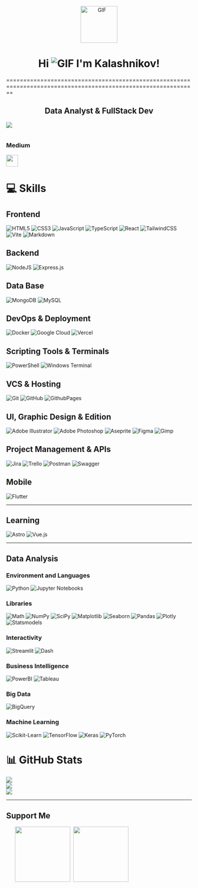 <div id="header" align="center">
<img src="https://media.giphy.com/media/QssGEmpkyEOhBCb7e1/giphy.gif" width="100" alt="GIF" />
</div>

<h1 align="center"; >
    Hi <img src="https://user-images.githubusercontent.com/18350557/176309783-0785949b-9127-417c-8b55-ab5a4333674e.gif" alt="GIF"> I'm Kalashnikov!
</h1>
==============================================================================================================

<h2 align="center">Data Analyst & FullStack Dev</h2>

<a href="https://www.github.com/kalashbg-dev" target="_blank" rel="noreferrer"><img
src="https://img.shields.io/github/followers/kalashbg-dev?logo=github&style=for-the-badge&color=0891b2&labelColor=1c1917" /></a>

<img src="https://komarev.com/ghpvc/?username=kalashbg-dev&style=flat-square&color=blue" alt=""/>

### Medium <p align="left"><a href="http://www.medium.com/@kalashnikov.bello" target="_blank" rel="noreferrer"> <picture> <source media="(prefers-color-scheme: dark)" srcset="https://raw.githubusercontent.com/danielcranney/readme-generator/main/public/icons/socials/medium-dark.svg" /> <source media="(prefers-color-scheme: light)" srcset="https://raw.githubusercontent.com/danielcranney/readme-generator/main/public/icons/socials/medium.svg" /> <img src="https://raw.githubusercontent.com/danielcranney/readme-generator/main/public/icons/socials/medium.svg" width="32" height="32" /> </picture> </a>

</p>

# 💻 Skills

## Frontend

![HTML5](https://img.shields.io/badge/html5-%23E34F26.svg?style=for-the-badge&logo=html5&logoColor=white) ![CSS3](https://img.shields.io/badge/css3-%231572B6.svg?style=for-the-badge&logo=css3&logoColor=white) ![JavaScript](https://img.shields.io/badge/javascript-%23323330.svg?style=for-the-badge&logo=javascript&logoColor=%23F7DF1E) ![TypeScript](https://img.shields.io/badge/typescript-%23007ACC.svg?style=for-the-badge&logo=typescript&logoColor=white) ![React](https://img.shields.io/badge/react-%2320232a.svg?style=for-the-badge&logo=react&logoColor=%2361DAFB) ![TailwindCSS](https://img.shields.io/badge/tailwindcss-%2338B2AC.svg?style=for-the-badge&logo=tailwind-css&logoColor=white) ![Vite](https://img.shields.io/badge/vite-%23646CFF.svg?style=for-the-badge&logo=vite&logoColor=white) ![Markdown](https://img.shields.io/badge/markdown-%23000000.svg?style=for-the-badge&logo=markdown&logoColor=white)

## Backend

![NodeJS](https://img.shields.io/badge/node.js-6DA55F?style=for-the-badge&logo=node.js&logoColor=white) ![Express.js](https://img.shields.io/badge/express.js-%23404d59.svg?style=for-the-badge&logo=express&logoColor=%2361DAFB)

## Data Base

![MongoDB](https://img.shields.io/badge/MongoDB-%234ea94b.svg?style=for-the-badge&logo=mongodb&logoColor=white) ![MySQL](https://img.shields.io/badge/mysql-4479A1.svg?style=for-the-badge&logo=mysql&logoColor=white)

## DevOps & Deployment

![Docker](https://img.shields.io/badge/docker-%230db7ed.svg?style=for-the-badge&logo=docker&logoColor=white) ![Google Cloud](https://img.shields.io/badge/GoogleCloud-%234285F4.svg?style=for-the-badge&logo=google-cloud&logoColor=white) ![Vercel](https://img.shields.io/badge/vercel-%23000000.svg?style=for-the-badge&logo=vercel&logoColor=white)

## Scripting Tools & Terminals

![PowerShell](https://img.shields.io/badge/PowerShell-%235391FE.svg?style=for-the-badge&logo=powershell&logoColor=white) ![Windows Terminal](https://img.shields.io/badge/Windows%20Terminal-%234D4D4D.svg?style=for-the-badge&logo=windows-terminal&logoColor=white)

## VCS & Hosting

![Git](https://img.shields.io/badge/git-%23F05033.svg?style=for-the-badge&logo=git&logoColor=white) ![GitHub](https://img.shields.io/badge/github-%23121011.svg?style=for-the-badge&logo=github&logoColor=white) ![GithubPages](https://img.shields.io/badge/github%20pages-121013?style=for-the-badge&logo=github&logoColor=white)

## UI, Graphic Design & Edition

![Adobe Illustrator](https://img.shields.io/badge/adobe%20illustrator-%23FF9A00.svg?style=for-the-badge&logo=adobe%20illustrator&logoColor=white) ![Adobe Photoshop](https://img.shields.io/badge/adobe%20photoshop-%2331A8FF.svg?style=for-the-badge&logo=adobe%20photoshop&logoColor=white) ![Aseprite](https://img.shields.io/badge/Aseprite-FFFFFF?style=for-the-badge&logo=Aseprite&logoColor=#7D929E) ![Figma](https://img.shields.io/badge/figma-%23F24E1E.svg?style=for-the-badge&logo=figma&logoColor=white) ![Gimp](https://img.shields.io/badge/Gimp-657D8B?style=for-the-badge&logo=gimp&logoColor=FFFFFF)

## Project Management & APIs

![Jira](https://img.shields.io/badge/jira-%230A0FFF.svg?style=for-the-badge&logo=jira&logoColor=white) ![Trello](https://img.shields.io/badge/Trello-%23026AA7.svg?style=for-the-badge&logo=Trello&logoColor=white) ![Postman](https://img.shields.io/badge/Postman-FF6C37?style=for-the-badge&logo=postman&logoColor=white) ![Swagger](https://img.shields.io/badge/-Swagger-%23Clojure?style=for-the-badge&logo=swagger&logoColor=white)

## Mobile

![Flutter](https://img.shields.io/badge/Flutter-%2302569B.svg?style=for-the-badge&logo=Flutter&logoColor=white)

---

## Learning

![Astro](https://img.shields.io/badge/astro-%232C2052.svg?style=for-the-badge&logo=astro&logoColor=white) ![Vue.js](https://img.shields.io/badge/vue.js-4FC08D?style=for-the-badge&logo=vue.js&logoColor=white)

---

## Data Analysis

### Environment and Languages

![Python](https://img.shields.io/badge/python-3776AB?style=for-the-badge&logo=python&logoColor=white) ![Jupyter Notebooks](https://img.shields.io/badge/Jupyter-FFBE0B.svg?style=for-the-badge&logo=jupyter&logoColor=white)

### Libraries

![Math](https://img.shields.io/badge/Math-000000.svg?style=for-the-badge) ![NumPy](https://img.shields.io/badge/NumPy-013243.svg?style=for-the-badge&logo=numpy&logoColor=white) ![SciPy](https://img.shields.io/badge/SciPy-8CAAE6.svg?style=for-the-badge&logo=scipy&logoColor=white) ![Matplotlib](https://img.shields.io/badge/Matplotlib-11557C.svg?style=for-the-badge&logo=matplotlib&logoColor=white) ![Seaborn](https://img.shields.io/badge/Seaborn-EFC050.svg?style=for-the-badge&logo=seaborn&logoColor=white) ![Pandas](https://img.shields.io/badge/Pandas-150458.svg?style=for-the-badge&logo=pandas&logoColor=white) ![Plotly](https://img.shields.io/badge/Plotly-FF7F0F.svg?style=for-the-badge&logo=plotly&logoColor=white) ![Statsmodels](https://img.shields.io/badge/Statsmodels-262626.svg?style=for-the-badge&logo=python&logoColor=white)

### Interactivity

![Streamlit](https://img.shields.io/badge/Streamlit-FF4B4B.svg?style=for-the-badge&logo=streamlit&logoColor=white) ![Dash](https://img.shields.io/badge/Dash-282B2E.svg?style=for-the-badge&logo=dash&logoColor=white)

### Business Intelligence

![PowerBI](https://img.shields.io/badge/Power%20BI-F2C811.svg?style=for-the-badge&logo=powerbi&logoColor=black) ![Tableau](https://img.shields.io/badge/Tableau-E97627.svg?style=for-the-badge&logo=tableau&logoColor=white)

### Big Data

![BigQuery](https://img.shields.io/badge/BigQuery-4285F4.svg?style=for-the-badge&logo=bigquery&logoColor=white)

### Machine Learning

![Scikit-Learn](https://img.shields.io/badge/scikit--learn-F7931E.svg?style=for-the-badge&logo=scikitlearn&logoColor=white) ![TensorFlow](https://img.shields.io/badge/TensorFlow-FF6F00.svg?style=for-the-badge&logo=tensorflow&logoColor=white) ![Keras](https://img.shields.io/badge/Keras-D00000.svg?style=for-the-badge&logo=keras&logoColor=white) ![PyTorch](https://img.shields.io/badge/PyTorch-EE4C2C.svg?style=for-the-badge&logo=pytorch&logoColor=white)

# 📊 GitHub Stats

![](https://github-readme-stats.vercel.app/api?username=kalashbg-dev&theme=dark&hide_border=false&include_all_commits=false&count_private=false)<br/>
![](https://github-readme-streak-stats.herokuapp.com/?user=kalashbg-dev&theme=dark&hide_border=false)<br/>
![](https://github-readme-stats.vercel.app/api/top-langs/?username=kalashbg-dev&theme=dark&hide_border=false&include_all_commits=false&count_private=false&layout=compact)

---

## Support Me

<ul style="list-style-type: none; margin: 0;">

<li style="display: inline-block; margin-right: 0.25rem;"><a href="https://www.ko-fi.com/kalashbgdev"><img src="https://storage.ko-fi.com/cdn/kofi2.png?v=3" width="150"/></a></li>

<li style="display: inline-block; margin-right: 0.25rem;"><a href="https://paypal.me/kalashbgdev"><img src="https://img.shields.io/badge/PayPal-00457C?style=for-the-badge&logo=paypal&logoColor=white" width="150"/></a></li>
